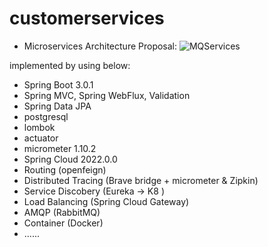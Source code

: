 # customerservices

- Microservices Architecture Proposal:
![MQServices](https://user-images.githubusercontent.com/11742710/209483141-06d54d9f-ab68-4c3d-a522-ed2dc93f881e.png)

implemented by using below:

- Spring Boot 3.0.1
- Spring MVC, Spring WebFlux, Validation
- Spring Data JPA
- postgresql
- lombok
- actuator
- micrometer 1.10.2
- Spring Cloud 2022.0.0
- Routing (openfeign)
- Distributed Tracing (Brave bridge + micrometer & Zipkin)
- Service Discobery (Eureka -> K8 )
- Load Balancing (Spring Cloud Gateway)
- AMQP (RabbitMQ)
- Container (Docker)
- ......
